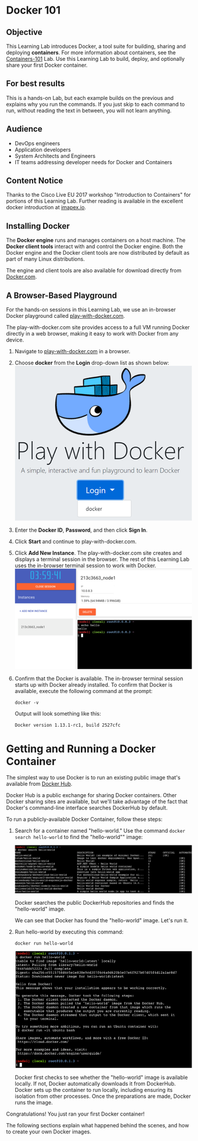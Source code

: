 # Docker 101

## Objective

This Learning Lab introduces Docker, a tool suite for building, sharing and deploying __containers__. For more information about containers, see the [Containers-101](https://developer.cisco.com/learning/lab/containers-101/step/1) Lab. Use this Learning Lab to build, deploy, and optionally share your first Docker container.

## For best results
This is a hands-on Lab, but each example builds on the previous and explains why you run the commands. If you just skip to each command to run, without reading the text in between, you will not learn anything.

## Audience

* DevOps engineers
* Application developers
* System Architects and Engineers
* IT teams addressing developer needs for Docker and Containers

## Content Notice

Thanks to the Cisco Live EU 2017 workshop "Introduction to Containers" for portions of this Learning Lab. Further reading is available in the excellent docker introduction at [imapex.io](https://github.com/imapex-training/mod_adv_docker/blob/master/README.md).

## Installing Docker

The __Docker engine__ runs and manages containers on a host machine. The __Docker client tools__ interact with and control the Docker engine. Both the Docker engine and the Docker client tools are now distributed by default as part of many Linux distributions.

The engine and client tools are also available for download directly from [Docker.com](http://www.docker.com).

## A Browser-Based Playground

For the hands-on sessions in this Learning Lab, we use an in-browser Docker playground called [play-with-docker.com](http://labs.play-with-docker.com/).

The play-with-docker.com site provides access to a full VM running Docker directly in a web browser, making it easy to work with Docker from any device.

1. Navigate to [play-with-docker.com](http://labs.play-with-docker.com/) in a browser. 
2. Choose **docker** from the **Login** drop-down list as shown below:
    ![](assets/images/login-docker.png)
3. Enter the **Docker ID**, **Password**, and then click **Sign In**.
4. Click **Start** and continue to play-with-docker.com.
5. Click **Add New Instance**. The play-with-docker.com site creates and displays a terminal session in the browser. The rest of this Learning Lab uses the in-browser terminal session to work with Docker.
   ![Play With Docker Site](assets/images/playwithdocker1.png)

6. Confirm that the Docker is available. The in-browser terminal session starts up with Docker already installed. To confirm that Docker is available, execute the following command at the prompt:  
   ```
   docker -v
   ```    
   Output will look something like this:  
   ```
   Docker version 1.13.1-rc1, build 2527cfc
   ```

# Getting and Running a Docker Container

The simplest way to use Docker is to run an existing public image that's available from [Docker Hub](https://hub.docker.com/).

Docker Hub is a public exchange for sharing Docker containers. Other Docker sharing sites are available, but we'll take advantage of the fact that Docker's command-line interface searches DockerHub by default.

To run a publicly-available Docker Container, follow these steps:

1. Search for a container named "hello-world." Use the command `docker search hello-world` to find the "hello-world"" image:

   ![docker search hello-world](assets/images/dockersearch.png)

   Docker searches the public DockerHub repositories and finds the "hello-world" image.

   We can see that Docker has found the "hello-world" image. Let's run it.

2. Run hello-world by executing this command:  
   ```
   docker run hello-world
   ```  
    ![docker run hello-world](assets/images/dockerrun1.png)  

   Docker first checks to see whether the "hello-world" image is available locally. If not, Docker automatically downloads it from DockerHub. Docker sets up the container to run locally, including ensuring its isolation from other processes. Once the preparations are made, Docker runs the image.

Congratulations! You just ran your first Docker container!

The following sections explain what happened behind the scenes, and how to create your own Docker images.

